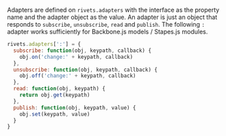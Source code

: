 Adapters are defined on `rivets.adapters` with the interface as the property name and the adapter object as the value. An adapter is just an object that responds to `subscribe`, `unsubscribe`, `read` and `publish`. The following `:` adapter works sufficiently for Backbone.js models / Stapes.js modules.

```javascript
rivets.adapters[':'] = {
  subscribe: function(obj, keypath, callback) {
    obj.on('change:' + keypath, callback)
  },
  unsubscribe: function(obj, keypath, callback) {
    obj.off('change:' + keypath, callback)
  },
  read: function(obj, keypath) {
    return obj.get(keypath)
  },
  publish: function(obj, keypath, value) {
    obj.set(keypath, value)
  }
}
```
